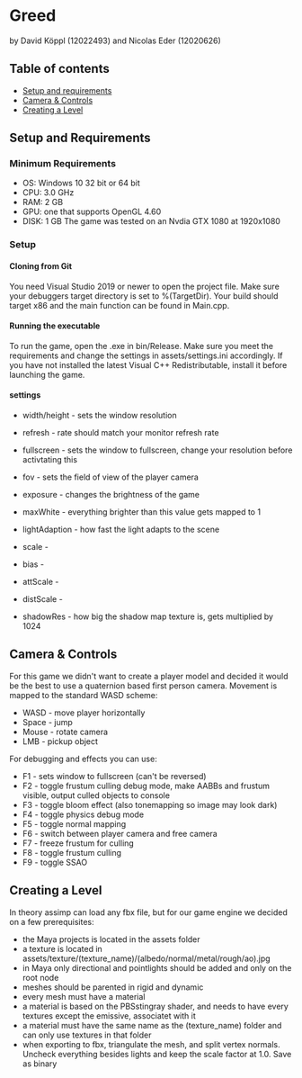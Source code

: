 # Greed
by David Köppl (12022493) and Nicolas Eder (12020626)


## Table of contents
* [Setup and requirements](#setup-and-requirements)
* [Camera & Controls](#camera-&-controls)
* [Creating a Level](#creating-a-level)

## Setup and Requirements
### Minimum Requirements
* OS: Windows 10 32 bit or 64 bit
* CPU: 3.0 GHz
* RAM: 2 GB
* GPU: one that supports OpenGL 4.60 
* DISK: 1 GB
The game was tested on an Nvdia GTX 1080 at 1920x1080

### Setup
#### Cloning from Git
You need Visual Studio 2019 or newer to open the project file. Make sure your debuggers target directory is set to %(TargetDir). Your build should target x86 and the main function can be found in Main.cpp.
#### Running the executable
To run the game, open the .exe in bin/Release. Make sure you meet the requirements and change the settings in assets/settings.ini accordingly. If you have not installed the latest Visual C++ Redistributable, install it before launching the game.
#### settings
* width/height - sets the window resolution
* refresh - rate should match your monitor refresh rate
* fullscreen - sets the window to fullscreen, change your resolution before activtating this
* fov - sets the field of view of the player camera

* exposure - changes the brightness of the game
* maxWhite - everything brighter than this value gets mapped to 1
* lightAdaption - how fast the light adapts to the scene
* scale - 
* bias - 
* attScale -
* distScale -
* shadowRes - how big the shadow map texture is, gets multiplied by 1024

## Camera & Controls
For this game we didn't want to create a player model and decided it would be the best to use a quaternion based first person camera.
Movement is mapped to the standard WASD scheme: 
* WASD - move player horizontally
* Space - jump
* Mouse - rotate camera
* LMB - pickup object

For debugging and effects you can use:
* F1 - sets window to fullscreen (can't be reversed)
* F2 - toggle frustum culling debug mode, make AABBs and frustum visible, output culled objects to console
* F3 - toggle bloom effect (also tonemapping so image may look dark)
* F4 - toggle physics debug mode
* F5 - toggle normal mapping
* F6 - switch between player camera and free camera
* F7 - freeze frustum for culling
* F8 - toggle frustum culling
* F9 - toggle SSAO

## Creating a Level
In theory assimp can load any fbx file, but for our game engine we decided on a few prerequisites:

* the Maya projects is located in the assets folder
* a texture is located in assets/texture/(texture_name)/(albedo/normal/metal/rough/ao).jpg
* in Maya only directional and pointlights should be added and only on the root node
* meshes should be parented in rigid and dynamic
* every mesh must have a material
* a material is based on the PBSstingray shader, and needs to have every textures except the emissive, associatet with it
* a material must have the same name as the (texture_name) folder and can only use textures in that folder
* when exporting to fbx, triangulate the mesh, and split vertex normals. Uncheck everything besides lights and keep the scale factor at 1.0. Save as binary


